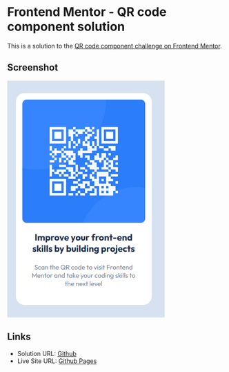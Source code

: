 # Frontend Mentor - QR code component solution

This is a solution to the [QR code component challenge on Frontend Mentor](https://www.frontendmentor.io/challenges/qr-code-component-iux_sIO_H).

## Screenshot

![](./images/screenshot.PNG)

## Links

- Solution URL: [Github](https://github.com/jeremylloyd/frontend-mentor-qr-code-component)
- Live Site URL: [Github Pages](https://jeremylloyd.github.io/frontend-mentor-qr-code-component/)
